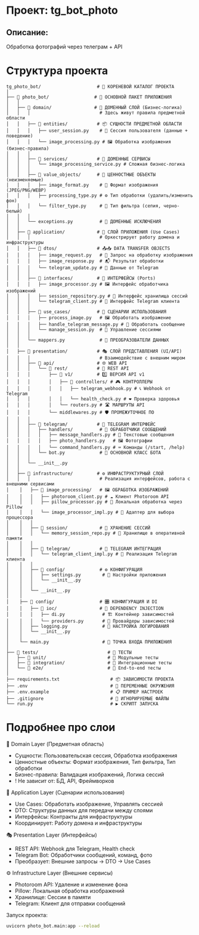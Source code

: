# Проект: tg_bot_photo
## Описание: 
Обработка фотографий через телеграм + API
# Структура проекта
```
tg_photo_bot/                     # 🎯 КОРЕНЕВОЙ КАТАЛОГ ПРОЕКТА
│
├── 📁 photo_bot/                 # 🎪 ОСНОВНОЙ ПАКЕТ ПРИЛОЖЕНИЯ
│   │
│   ├── 📁 domain/                # 🧠 ДОМЕННЫЙ СЛОЙ (Бизнес-логика)
│   │   │                          # Здесь живут правила предметной области
│   │   ├── 📁 entities/           # 📦 СУЩНОСТИ ПРЕДМЕТНОЙ ОБЛАСТИ
│   │   │   ├── user_session.py    # 💾 Сессия пользователя (данные + поведение)
│   │   │   └── image_processing.py # 🖼️ Обработка изображения (бизнес-правила)
│   │   │
│   │   ├── 📁 services/           # 🔧 ДОМЕННЫЕ СЕРВИСЫ
│   │   │   └── image_processing_service.py # Сложная бизнес-логика
│   │   │
│   │   ├── 📁 value_objects/      # 🎯 ЦЕННОСТНЫЕ ОБЪЕКТЫ (неизменяемые)
│   │   │   ├── image_format.py    # 📄 Формат изображения (JPEG/PNG/WEBP)
│   │   │   ├── processing_type.py # ⚙️ Тип обработки (удалить/изменить фон)
│   │   │   └── filter_type.py     # 🎨 Тип фильтра (сепия, черно-белый)
│   │   │
│   │   └── exceptions.py          # 🚨 ДОМЕННЫЕ ИСКЛЮЧЕНИЯ
│   │
│   ├── 📁 application/            # 🚀 СЛОЙ ПРИЛОЖЕНИЯ (Use Cases)
│   │   │                          # Оркестрирует работу домена и инфраструктуры
│   │   ├── 📁 dtos/               # 📤📥 DATA TRANSFER OBJECTS
│   │   │   ├── image_request.py   # 📨 Запрос на обработку изображения
│   │   │   ├── image_response.py  # 📬 Результат обработки
│   │   │   └── telegram_update.py # 📱 Данные от Telegram
│   │   │
│   │   ├── 📁 interfaces/         # 🔌 ИНТЕРФЕЙСЫ (Ports)
│   │   │   ├── image_processor.py # 🖼️ Интерфейс обработчика изображений
│   │   │   ├── session_repository.py # 💾 Интерфейс хранилища сессий
│   │   │   └── telegram_client.py # 🤖 Интерфейс Telegram клиента
│   │   │
│   │   ├── 📁 use_cases/          # 🎯 СЦЕНАРИИ ИСПОЛЬЗОВАНИЯ
│   │   │   ├── process_image.py   # 🖼️ Обработать изображение
│   │   │   ├── handle_telegram_message.py # 📨 Обработать сообщение
│   │   │   └── manage_session.py  # 💾 Управление сессиями
│   │   │
│   │   └── mappers.py             # 🔄 ПРЕОБРАЗОВАТЕЛИ ДАННЫХ
│   │
│   ├── 📁 presentation/           # 🎭 СЛОЙ ПРЕДСТАВЛЕНИЯ (UI/API)
│   │   │                          # Взаимодействие с внешним миром
│   │   ├── 📁 api/                # 🌐 WEB API
│   │   │   └── 📁 rest/           # 📡 REST API
│   │   │       ├── 📁 v1/         # 1️⃣ ВЕРСИЯ API v1
│   │   │       │   ├── 📁 controllers/ # 🎮 КОНТРОЛЛЕРЫ
│   │   │       │   │   ├── telegram_webhook.py # 📞 Webhook от Telegram
│   │   │       │   │   └── health_check.py # ❤️ Проверка здоровья
│   │   │       │   └── routers.py # 🛣️ МАРШРУТЫ API
│   │   │       └── middlewares.py # 🛡️ ПРОМЕЖУТОЧНОЕ ПО
│   │   │
│   │   ├── 📁 telegram/           # 🤖 TELEGRAM ИНТЕРФЕЙС
│   │   │   ├── handlers/          # 🎯 ОБРАБОТЧИКИ СООБЩЕНИЙ
│   │   │   │   ├── message_handlers.py # 📝 Текстовые сообщения
│   │   │   │   ├── photo_handlers.py   # 🖼️ Фотографии
│   │   │   │   └── command_handlers.py # ⌨️ Команды (/start, /help)
│   │   │   └── bot.py             # 🤖 ОСНОВНОЙ КЛАСС БОТА
│   │   │
│   │   └── __init__.py
│   │
│   ├── 📁 infrastructure/         # ⚙️ ИНФРАСТРУКТУРНЫЙ СЛОЙ
│   │   │                          # Реализация интерфейсов, работа с внешними сервисами
│    │   ├── 📁 image_processing/   # 🖼️ ОБРАБОТКА ИЗОБРАЖЕНИЙ
│    │   │   ├── photoroom_client.py # ☁️ Клиент Photoroom API
│    │   │   ├── pillow_processor.py # 🎨 Локальная обработка через Pillow
│    │   │   └── image_processor_impl.py # 🔧 Адаптер для выбора процессора
│    │   │
│    │   ├── 📁 session/            # 💾 ХРАНЕНИЕ СЕССИЙ
│    │   │   └── memory_session_repo.py # 🧠 Хранилище в оперативной памяти
│    │   │
│    │   ├── 📁 telegram/           # 🤖 TELEGRAM ИНТЕГРАЦИЯ
│    │   │   └── telegram_client_impl.py # 📡 Реализация Telegram клиента
│    │   │
│    │   ├── 📁 config/             # ⚙️ КОНФИГУРАЦИЯ
│    │   │   ├── settings.py        # 🔧 Настройки приложения
│    │   │   └── __init__.py
│    │   │
│    │   └── __init__.py
│    │
│    ├── 📁 config/                 # 🎛️ КОНФИГУРАЦИЯ И DI
│    │   ├── 📁 ioc/                # 💉 DEPENDENCY INJECTION
│    │   │   ├── di.py              # 🏗️ Контейнер зависимостей
│    │   │   └── providers.py       # 🔌 Провайдеры зависимостей
│    │   ├── logging.py             # 📝 НАСТРОЙКА ЛОГИРОВАНИЯ
│    │   └── __init__.py
│    │
│    └── main.py                    # 🚀 ТОЧКА ВХОДА ПРИЛОЖЕНИЯ
│
├── 📁 tests/                          # 🧪 ТЕСТЫ
│   ├── 📁 unit/                       # 🧩 Модульные тесты
│   ├── 📁 integration/                # 🔗 Интеграционные тесты
│   └── 📁 e2e/                        # 🏁 End-to-end тесты
│
├── requirements.txt                   # 📦 ЗАВИСИМОСТИ ПРОЕКТА
├── .env                               # 🔐 ПЕРЕМЕННЫЕ ОКРУЖЕНИЯ
├── .env.example                       # 📋 ПРИМЕР НАСТРОЕК
├── .gitignore                         # 🙈 ИГНОРИРУЕМЫЕ ФАЙЛЫ
└── run.py                             # ▶️ СКРИПТ ЗАПУСКА

```
# Подробнее про слои

🧠 Domain Layer (Предметная область)
* Сущности: Пользовательская сессия, Обработка изображения
* Ценностные объекты: Формат изображения, Тип фильтра, Тип обработки
* Бизнес-правила: Валидация изображений, Логика сессий
* ! Не зависит от: БД, API, Фреймворков

🚀 Application Layer (Сценарии использования)
* Use Cases: Обработать изображение, Управлять сессией
* DTO: Структуры данных для передачи между слоями
* Интерфейсы: Контракты для инфраструктуры
* Координирует: Работу домена и инфраструктуры

🎭 Presentation Layer (Интерфейсы)
* REST API: Webhook для Telegram, Health check
* Telegram Bot: Обработчики сообщений, команд, фото
* Преобразует: Внешние запросы → DTO → Use Cases

⚙️ Infrastructure Layer (Внешние сервисы)
* Photoroom API: Удаление и изменение фона
* Pillow: Локальная обработка изображений
* Хранилище: Сессии в памяти
* Telegram: Клиент для отправки сообщений

Запуск проекта:
```bash
uvicorn photo_bot.main:app --reload
```
